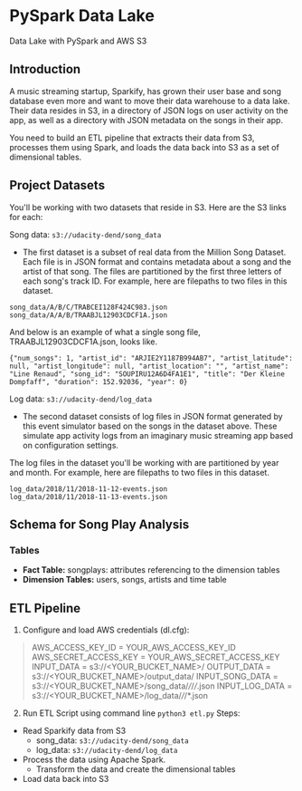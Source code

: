 # PySpark Data Lake
Data Lake with PySpark and AWS S3

## Introduction
A music streaming startup, Sparkify, has grown their user base and song database even more and want to move their data warehouse to a data lake. Their data resides in S3, in a directory of JSON logs on user activity on the app, as well as a directory with JSON metadata on the songs in their app.

You need to build an ETL pipeline that extracts their data from S3, processes them using Spark, and loads the data back into S3 as a set of dimensional tables.

## Project Datasets
You'll be working with two datasets that reside in S3. Here are the S3 links for each:

Song data: ```s3://udacity-dend/song_data```
- The first dataset is a subset of real data from the Million Song Dataset. Each file is in JSON format and contains metadata about a song and the artist of that song. The files are partitioned by the first three letters of each song's track ID. For example, here are filepaths to two files in this dataset.
```
song_data/A/B/C/TRABCEI128F424C983.json
song_data/A/A/B/TRAABJL12903CDCF1A.json
```
And below is an example of what a single song file, TRAABJL12903CDCF1A.json, looks like.
```
{"num_songs": 1, "artist_id": "ARJIE2Y1187B994AB7", "artist_latitude": null, "artist_longitude": null, "artist_location": "", "artist_name": "Line Renaud", "song_id": "SOUPIRU12A6D4FA1E1", "title": "Der Kleine Dompfaff", "duration": 152.92036, "year": 0}
```

Log data: ```s3://udacity-dend/log_data```
- The second dataset consists of log files in JSON format generated by this event simulator based on the songs in the dataset above. These simulate app activity logs from an imaginary music streaming app based on configuration settings.

The log files in the dataset you'll be working with are partitioned by year and month. For example, here are filepaths to two files in this dataset.
```
log_data/2018/11/2018-11-12-events.json
log_data/2018/11/2018-11-13-events.json
```
    
## Schema for Song Play Analysis

### Tables
- **Fact Table:** songplays: attributes referencing to the dimension tables
- **Dimension Tables:** users, songs, artists and time table

## ETL Pipeline
1. Configure and load AWS credentials (dl.cfg):
> AWS_ACCESS_KEY_ID     = YOUR_AWS_ACCESS_KEY_ID
> AWS_SECRET_ACCESS_KEY = YOUR_AWS_SECRET_ACCESS_KEY
> INPUT_DATA            = s3://<YOUR_BUCKET_NAME>/
> OUTPUT_DATA           = s3://<YOUR_BUCKET_NAME>/output_data/
> INPUT_SONG_DATA       = s3://<YOUR_BUCKET_NAME>/song_data/*/*/*/*.json
> INPUT_LOG_DATA        = s3://<YOUR_BUCKET_NAME>/log_data/*/*/*.json

2. Run ETL Script using command line ```python3 etl.py```
Steps:
- Read Sparkify data from S3
    - song_data: ```s3://udacity-dend/song_data```
    - log_data: ```s3://udacity-dend/log_data```
- Process the data using Apache Spark.
    - Transform the data and create the dimensional tables
- Load data back into S3